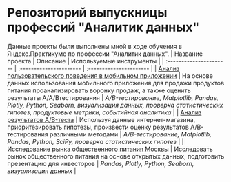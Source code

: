 # Репозиторий выпускницы профессий "Аналитик данных"
Данные проекты были выполнены мной в ходе обучения в Яндекс.Практикуме по профессии "Аналитик данных".
| Название проекта | Описание | Используемые инструменты | 
| :---------------------- | :---------------------- | :---------------------- |
| [Анализ пользовательского поведения в мобильном приложении](marketing_analysis) | На основе данных использования мобильного приложения для продажи продуктов питания проанализировать воронку продаж, а также оценить результаты A/A/Bтестирования | *A/B-тестирование, Matplotlib, Pandas, Plotly, Python, Seaborn, визуализация данных, проверка статистических гипотез, продуктовые метрики, событийная аналитика* |
| [Анализ результатов A/B-теста](a_b_test) | Используя данные интернет-магазина, приоритезировать гипотезы, произвести оценку результатов A/B-тестирования различными методами | *A/B-тестирование, Matplotlib, Pandas, Python, SciPy, проверка статистических гипотез* |
| [Исследование рынка общественного питания Москвы](moscow_cafe) | Исследовать рынок общественного питания на основе открытых данных, подготовить презентацию для инвесторов | *Pandas, Plotly, Python, Seaborn, визуализация данных* |
